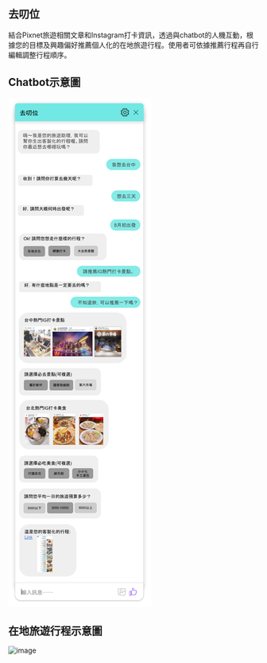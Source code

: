 ## 去叨位

結合Pixnet旅遊相關文章和Instagram打卡資訊，透過與chatbot的人機互動，根據您的目標及興趣偏好推薦個人化的在地旅遊行程。使用者可依據推薦行程再自行編輯調整行程順序。

## Chatbot示意圖

![image](https://github.com/ericahuang0516/pixhack/blob/master/img/pixChat.png?raw=true)

## 在地旅遊行程示意圖

![image](https://github.com/ericahuang0516/pixhack/blob/master/img/pix_img.png?raw=true)

